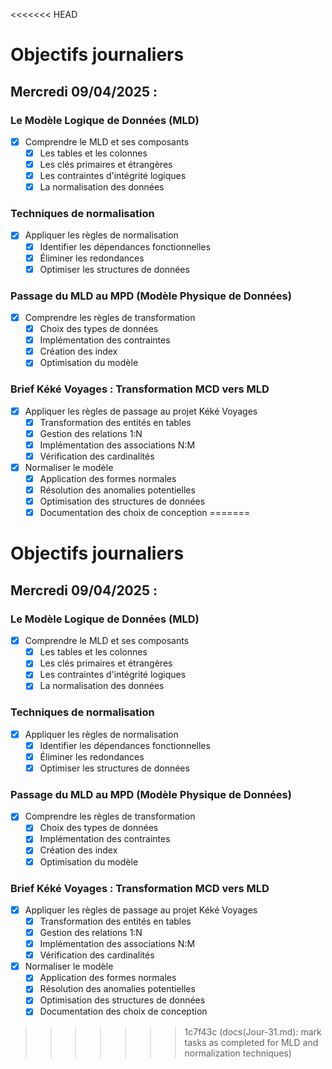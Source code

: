 <<<<<<< HEAD
# Objectifs journaliers

## Mercredi 09/04/2025 :

### Le Modèle Logique de Données (MLD)

- [x] Comprendre le MLD et ses composants
  - [x] Les tables et les colonnes
  - [x] Les clés primaires et étrangères
  - [x] Les contraintes d'intégrité logiques
  - [x] La normalisation des données

### Techniques de normalisation

- [x] Appliquer les règles de normalisation
  - [x] Identifier les dépendances fonctionnelles
  - [x] Éliminer les redondances
  - [x] Optimiser les structures de données

### Passage du MLD au MPD (Modèle Physique de Données)

- [x] Comprendre les règles de transformation
  - [x] Choix des types de données
  - [x] Implémentation des contraintes
  - [x] Création des index
  - [x] Optimisation du modèle

### Brief Kéké Voyages : Transformation MCD vers MLD

- [x] Appliquer les règles de passage au projet Kéké Voyages
  - [x] Transformation des entités en tables
  - [x] Gestion des relations 1:N
  - [x] Implémentation des associations N:M
  - [x] Vérification des cardinalités
- [x] Normaliser le modèle
  - [x] Application des formes normales
  - [x] Résolution des anomalies potentielles
  - [x] Optimisation des structures de données
  - [x] Documentation des choix de conception
=======
# Objectifs journaliers

## Mercredi 09/04/2025 :

### Le Modèle Logique de Données (MLD)

- [x] Comprendre le MLD et ses composants
  - [x] Les tables et les colonnes
  - [x] Les clés primaires et étrangères
  - [x] Les contraintes d'intégrité logiques
  - [x] La normalisation des données

### Techniques de normalisation

- [x] Appliquer les règles de normalisation
  - [x] Identifier les dépendances fonctionnelles
  - [x] Éliminer les redondances
  - [x] Optimiser les structures de données

### Passage du MLD au MPD (Modèle Physique de Données)

- [x] Comprendre les règles de transformation
  - [x] Choix des types de données
  - [x] Implémentation des contraintes
  - [x] Création des index
  - [x] Optimisation du modèle

### Brief Kéké Voyages : Transformation MCD vers MLD

- [x] Appliquer les règles de passage au projet Kéké Voyages
  - [x] Transformation des entités en tables
  - [x] Gestion des relations 1:N
  - [x] Implémentation des associations N:M
  - [x] Vérification des cardinalités
- [x] Normaliser le modèle
  - [x] Application des formes normales
  - [x] Résolution des anomalies potentielles
  - [x] Optimisation des structures de données
  - [x] Documentation des choix de conception
>>>>>>> 1c7f43c (docs(Jour-31.md): mark tasks as completed for MLD and normalization techniques)
